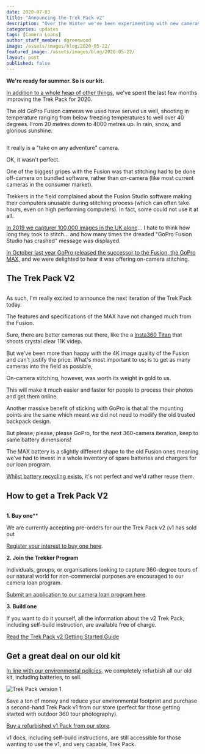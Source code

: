 ```yaml
---
date: 2020-07-03
title: "Announcing the Trek Pack v2"
description: "Over the Winter we've been experimenting with new cameras for an updated version of our Trek Pack."
categories: updates
tags: [Camera Loans]
author_staff_member: dgreenwood
image: /assets/images/blog/2020-05-22/
featured_image: /assets/images/blog/2020-05-22/
layout: post
published: false
---
```


**We're ready for summer. So is our kit.**

[In addition to a whole heap of other things](/blog/2020/2020-04-17-what-are-you-working-on), we've spent the last few months improving the Trek Pack for 2020.

The old GoPro Fusion cameras we used have served us well, shooting in temperature ranging from below freezing temperatures to well over 40 degrees. From 20 metres down to 4000 metres up. In rain, snow, and glorious sunshine.

<img class="img-fluid" src="/assets/images/blog/2020-05-22/
" alt="" title="" />

It really is a "take on any adventure" camera.

OK, it wasn't perfect.

One of the biggest gripes with the Fusion was that stitching had to be done off-camera on bundled software, rather than on-camera (like most current cameras in the consumer market).

Trekkers in the field complained about the Fusion Studio software making their computers unusable during stitching process (which can often take hours, even on high performing computers). In fact, some could not use it at all.

[In 2019 we capturer 100,000 images in the UK alone](/blog/2019/year-in-review)... I hate to think how long they took to stitch... and how many times the dreaded "GoPro Fusion Studio has crashed" message was displayed.

[In October last year GoPro released the successor to the Fusion, the GoPro MAX](/blog/2019/2020-04-17-what-are-you-working-on), and we were delighted to hear it was offering on-camera stitching.

## The Trek Pack V2

<img class="img-fluid" src="/assets/images/blog/2020-05-22/
" alt="" title="" />

As such, I'm really excited to announce the next iteration of the Trek Pack today.

The features and specifications of the MAX have not changed much from the Fusion.

Sure, there are better cameras out there, like the a [Insta360 Titan](https://store.insta360.com/product/titan) that shoots crystal clear 11K videp.

But we've been more than happy with the 4K image quality of the Fusion and can't justify the price. What's most important to us; is to get as many cameras into the field as possible,

On-camera stitching, however, was worth its weight in gold to us.

This will make it much easier and faster for people to process their photos and get them online.

Another massive benefit of sticking with GoPro is that all the mounting points are the same which meant we did not need to modify the old trusted backpack design.

But please, please, please GoPro, for the next 360-camera iteration, keep to same battery dimensions!

The MAX battery is a slightly different shape to the old Fusion ones meaning we've had to invest in a whole inventory of spare batteries and chargers for our loan program.

[Whilst battery recycling exists](https://www.recyclenow.com/what-to-do-with/batteries-1), it's not perfect and we'd rather reuse them.

## How to get a Trek Pack V2

<img class="img-fluid" src="/assets/images/blog/2020-05-22/
" alt="" title="" />

**1. Buy one****

We are currently accepting pre-orders for our the Trek Pack v2 (v1 has sold out

[Register your interest to buy one here](/store).

**2. Join the Trekker Program**

Individuals, groups, or organisations looking to capture 360-degree tours of our natural world for non-commercial purposes are encouraged to our camera loan program.

[Submit an application to our camera loan program here](/loan).

**3. Build one**

If you want to do it yourself, all the information about the v2 Trek Pack, including self-build instruction, are available free of charge.

[Read the Trek Pack v2 Getting Started Guide](/trek-pack)

## Get a great deal on our old kit

[In line with our environmental policies](/charters/environment), we completely refurbish all our old kit, including batteries, to sell.

<img class="img-fluid" src="/assets/images/blog/2020-05-22/trek-view-pack-version-1-sm.jpg
" alt="Trek Pack version 1" title="Trek Pack version 1" />

Save a ton of money and reduce your environmental footprint and purchase a second-hand Trek Pack v1 from our store (perfect for those getting started with outdoor 360 tour photography).

[Buy a refurbished v1 Pack from our store](/store).

v1 docs, including self-build instructions, are still accessible for those wanting to use the v1, and very capable, Trek Pack.